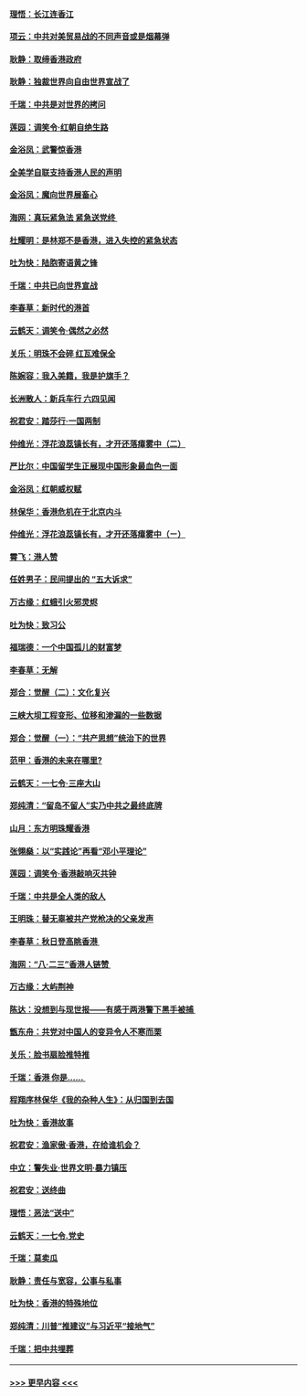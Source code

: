 #### [理悟：长江连香江](../pages/nsc993/n11495377.md?t=09030601) 
#### [项云：中共对美贸易战的不同声音或是烟幕弹](../pages/nsc993/n11494929.md?t=09030601) 
#### [耿静：取缔香港政府](../pages/nsc993/n11494218.md?t=09030601) 
#### [耿静：独裁世界向自由世界宣战了](../pages/nsc993/n11494190.md?t=09030601) 
#### [千瑞：中共是对世界的拷问](../pages/nsc993/n11493021.md?t=09030601) 
#### [莲园：调笑令‧红朝自绝生路](../pages/nsc993/n11493011.md?t=09030601) 
#### [金浴凤：武警惊香港](../pages/nsc993/n11492994.md?t=09030601) 
#### [全美学自联支持香港人民的声明](../pages/nsc993/n11492630.md?t=09030601) 
#### [金浴凤：魔向世界展畜心](../pages/nsc993/n11492599.md?t=09030601) 
#### [海网：真玩紧急法 紧急送党终 ](../pages/nsc993/n11492535.md?t=09030601) 
#### [杜耀明：是林郑不是香港，进入失控的紧急状态](../pages/nsc993/n11491420.md?t=09030601) 
#### [吐为快：陆胞寄语黄之锋](../pages/nsc993/n11491117.md?t=09030601) 
#### [千瑞：中共已向世界宣战](../pages/nsc993/n11490123.md?t=09030601) 
#### [李春草：新时代的港首](../pages/nsc993/n11489864.md?t=09030601) 
#### [云鹤天：调笑令·偶然之必然](../pages/nsc993/n11489701.md?t=09030601) 
#### [关乐：明珠不会碎 红瓦难保全](../pages/nsc993/n11489647.md?t=09030601) 
#### [陈婉容：我入美籍，我是护旗手？](../pages/nsc993/n11487908.md?t=09030601) 
#### [长洲散人：新兵车行 六四见闻](../pages/nsc993/n11487729.md?t=09030601) 
#### [祝君安：踏莎行‧一国两制](../pages/nsc993/n11487699.md?t=09030601) 
#### [仲维光：浮花浪蕊镇长有，才开还落瘴雾中（二）](../pages/nsc993/n11483286.md?t=09030601) 
#### [严比尔：中国留学生正展现中国形象最血色一面](../pages/nsc993/n11485145.md?t=09030601) 
#### [金浴凤：红朝威权赋](../pages/nsc993/n11485191.md?t=09030601) 
#### [林保华：香港危机在于北京内斗](../pages/nsc993/n11484593.md?t=09030601) 
#### [仲维光：浮花浪蕊镇长有，才开还落瘴雾中（ㄧ）](../pages/nsc993/n11483259.md?t=09030601) 
#### [霄飞：港人赞](../pages/nsc993/n11482957.md?t=09030601) 
#### [任姓男子：民间提出的 “五大诉求”](../pages/nsc993/n11482897.md?t=09030601) 
#### [万古缘：红蛾引火邪灵烬](../pages/nsc993/n11482886.md?t=09030601) 
#### [吐为快：致习公](../pages/nsc993/n11482867.md?t=09030601) 
#### [福瑞德：一个中国孤儿的财富梦](../pages/nsc993/n11482817.md?t=09030601) 
#### [李春草：无解](../pages/nsc993/n11482791.md?t=09030601) 
#### [郑合：觉醒（二）：文化复兴](../pages/nsc993/n11478025.md?t=09030601) 
#### [三峡大坝工程变形、位移和渗漏的一些数据](../pages/nsc993/n11478232.md?t=09030601) 
#### [郑合：觉醒（一）：“共产思想”统治下的世界](../pages/nsc993/n11477663.md?t=09030601) 
#### [范甲：香港的未来在哪里?](../pages/nsc993/n11477249.md?t=09030601) 
#### [云鹤天：一七令·三座大山](../pages/nsc993/n11477192.md?t=09030601) 
#### [郑纯清：“留岛不留人”实乃中共之最终底牌](../pages/nsc993/n11476160.md?t=09030601) 
#### [山月：东方明珠耀香港](../pages/nsc993/n11476077.md?t=09030601) 
#### [张翎燊：以“实践论”再看“邓小平理论”](../pages/nsc993/n11475733.md?t=09030601) 
#### [莲园：调笑令‧香港敲响灭共钟](../pages/nsc993/n11475723.md?t=09030601) 
#### [千瑞：中共是全人类的敌人](../pages/nsc993/n11475329.md?t=09030601) 
#### [王明珠：替无辜被共产党枪决的父亲发声](../pages/nsc993/n11474570.md?t=09030601) 
#### [李春草：秋日登高眺香港 ](../pages/nsc993/n11474491.md?t=09030601) 
#### [海网：“八·二三”香港人链赞 ](../pages/nsc993/n11474538.md?t=09030601) 
#### [万古缘：大屿荆神](../pages/nsc993/n11474401.md?t=09030601) 
#### [陈达：没想到与现世报——有感于两港警下黑手被捕 ](../pages/nsc993/n11472557.md?t=09030601) 
#### [甑东舟：共党对中国人的变异令人不寒而栗](../pages/nsc993/n11472496.md?t=09030601) 
#### [关乐：脸书扇脸推特推](../pages/nsc993/n11472488.md?t=09030601) 
#### [千瑞：香港  你是…… ](../pages/nsc993/n11472459.md?t=09030601) 
#### [程翔序林保华《我的杂种人生》：从归国到去国](../pages/nsc993/n11472369.md?t=09030601) 
#### [吐为快：香港故事](../pages/nsc993/n11471931.md?t=09030601) 
#### [祝君安：渔家傲‧香港，在给谁机会？](../pages/nsc993/n11469718.md?t=09030601) 
#### [中立：警失业‧世界文明‧暴力镇压](../pages/nsc993/n11467566.md?t=09030601) 
#### [祝君安：送终曲](../pages/nsc993/n11467546.md?t=09030601) 
#### [理悟：恶法“送中”](../pages/nsc993/n11467290.md?t=09030601) 
#### [云鹤天：一七令.党史](../pages/nsc993/n11464122.md?t=09030601) 
#### [千瑞：莫卖瓜](../pages/nsc993/n11463014.md?t=09030601) 
#### [耿静：责任与宽容，公事与私事](../pages/nsc993/n11462810.md?t=09030601) 
#### [吐为快：香港的特殊地位](../pages/nsc993/n11462562.md?t=09030601) 
#### [郑纯清：川普“推建议”与习近平“接地气”](../pages/nsc993/n11461683.md?t=09030601) 
#### [千瑞：把中共埋葬](../pages/nsc993/n11461658.md?t=09030601) 

----
#### [ >>> 更早内容 <<< ](../indexes/nsc993-earlier.md)
